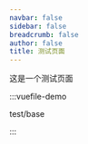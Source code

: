 ```yaml
---
navbar: false
sidebar: false
breadcrumb: false
author: false
title: 测试页面
---
```


这是一个测试页面



:::vuefile-demo

test/base

:::